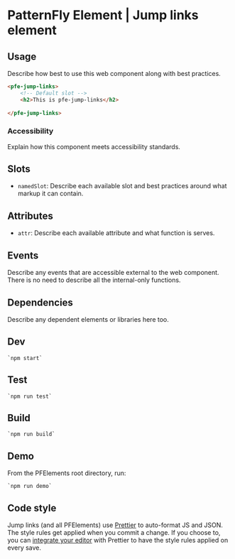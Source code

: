 # PatternFly Element | Jump links element


## Usage
Describe how best to use this web component along with best practices.

```html
<pfe-jump-links>
    <!-- Default slot -->
    <h2>This is pfe-jump-links</h2>
    
</pfe-jump-links>
```

### Accessibility
Explain how this component meets accessibility standards.

## Slots

- `namedSlot`: Describe each available slot and best practices around what markup it can contain.

## Attributes

- `attr`: Describe each available attribute and what function is serves.

## Events
Describe any events that are accessible external to the web component. There is no need to describe all the internal-only functions.


## Dependencies
Describe any dependent elements or libraries here too.

## Dev

    `npm start`

## Test

    `npm run test`

## Build

    `npm run build`

## Demo

From the PFElements root directory, run:

    `npm run demo`

## Code style

Jump links (and all PFElements) use [Prettier][prettier] to auto-format JS and JSON. The style rules get applied when you commit a change. If you choose to, you can [integrate your editor][prettier-ed] with Prettier to have the style rules applied on every save.

[prettier]: https://github.com/prettier/prettier/
[prettier-ed]: https://prettier.io/docs/en/editors.html
[web-component-tester]: https://github.com/Polymer/web-component-tester
